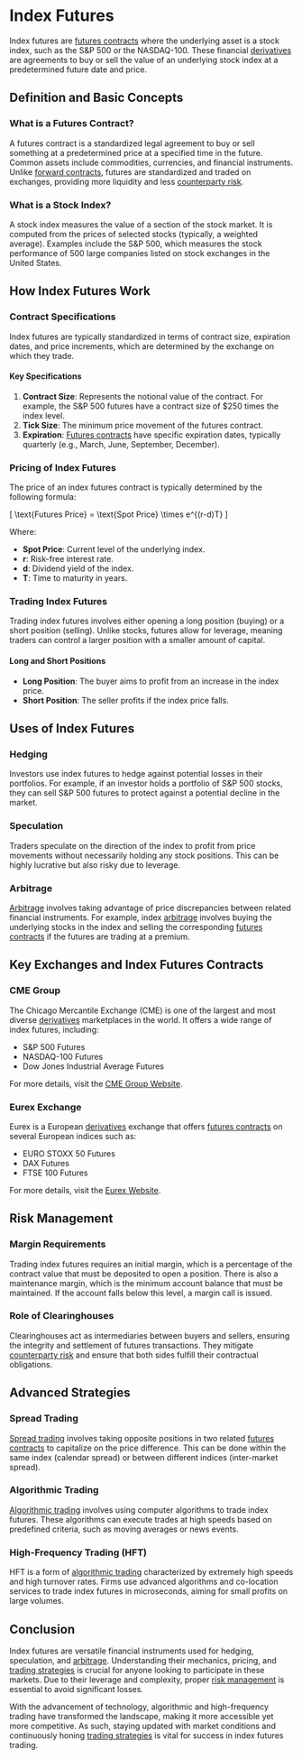 # Index Futures

Index futures are [futures contracts](../f/futures_contracts.md) where the underlying asset is a stock index, such as the S&P 500 or the NASDAQ-100. These financial [derivatives](../d/derivatives.md) are agreements to buy or sell the value of an underlying stock index at a predetermined future date and price. 

## Definition and Basic Concepts

### What is a Futures Contract?

A futures contract is a standardized legal agreement to buy or sell something at a predetermined price at a specified time in the future. Common assets include commodities, currencies, and financial instruments. Unlike [forward contracts](../f/forward_contracts.md), futures are standardized and traded on exchanges, providing more liquidity and less [counterparty risk](../c/counterparty_risk.md).

### What is a Stock Index?

A stock index measures the value of a section of the stock market. It is computed from the prices of selected stocks (typically, a weighted average). Examples include the S&P 500, which measures the stock performance of 500 large companies listed on stock exchanges in the United States.

## How Index Futures Work

### Contract Specifications

Index futures are typically standardized in terms of contract size, expiration dates, and price increments, which are determined by the exchange on which they trade. 

#### Key Specifications

1. **Contract Size**: Represents the notional value of the contract. For example, the S&P 500 futures have a contract size of $250 times the index level.
2. **Tick Size**: The minimum price movement of the futures contract.
3. **Expiration**: [Futures contracts](../f/futures_contracts.md) have specific expiration dates, typically quarterly (e.g., March, June, September, December).

### Pricing of Index Futures

The price of an index futures contract is typically determined by the following formula:

\[ \text{Futures Price} = \text{Spot Price} \times e^{(r-d)T} \]

Where:

- **Spot Price**: Current level of the underlying index.
- **r**: Risk-free interest rate.
- **d**: Dividend yield of the index.
- **T**: Time to maturity in years.

### Trading Index Futures

Trading index futures involves either opening a long position (buying) or a short position (selling). Unlike stocks, futures allow for leverage, meaning traders can control a larger position with a smaller amount of capital.

#### Long and Short Positions

- **Long Position**: The buyer aims to profit from an increase in the index price.
- **Short Position**: The seller profits if the index price falls.

## Uses of Index Futures

### Hedging

Investors use index futures to hedge against potential losses in their portfolios. For example, if an investor holds a portfolio of S&P 500 stocks, they can sell S&P 500 futures to protect against a potential decline in the market.

### Speculation

Traders speculate on the direction of the index to profit from price movements without necessarily holding any stock positions. This can be highly lucrative but also risky due to leverage.

### Arbitrage

[Arbitrage](../a/arbitrage.md) involves taking advantage of price discrepancies between related financial instruments. For example, index [arbitrage](../a/arbitrage.md) involves buying the underlying stocks in the index and selling the corresponding [futures contracts](../f/futures_contracts.md) if the futures are trading at a premium.

## Key Exchanges and Index Futures Contracts

### CME Group

The Chicago Mercantile Exchange (CME) is one of the largest and most diverse [derivatives](../d/derivatives.md) marketplaces in the world. It offers a wide range of index futures, including:

- S&P 500 Futures
- NASDAQ-100 Futures
- Dow Jones Industrial Average Futures

For more details, visit the [CME Group Website](https://www.cmegroup.com).

### Eurex Exchange

Eurex is a European [derivatives](../d/derivatives.md) exchange that offers [futures contracts](../f/futures_contracts.md) on several European indices such as:

- EURO STOXX 50 Futures
- DAX Futures
- FTSE 100 Futures

For more details, visit the [Eurex Website](https://www.eurex.com).

## Risk Management

### Margin Requirements

Trading index futures requires an initial margin, which is a percentage of the contract value that must be deposited to open a position. There is also a maintenance margin, which is the minimum account balance that must be maintained. If the account falls below this level, a margin call is issued.

### Role of Clearinghouses

Clearinghouses act as intermediaries between buyers and sellers, ensuring the integrity and settlement of futures transactions. They mitigate [counterparty risk](../c/counterparty_risk.md) and ensure that both sides fulfill their contractual obligations.

## Advanced Strategies

### Spread Trading

[Spread trading](../s/spread_trading.md) involves taking opposite positions in two related [futures contracts](../f/futures_contracts.md) to capitalize on the price difference. This can be done within the same index (calendar spread) or between different indices (inter-market spread).

### Algorithmic Trading

[Algorithmic trading](../a/algorithmic_trading.md) involves using computer algorithms to trade index futures. These algorithms can execute trades at high speeds based on predefined criteria, such as moving averages or news events.

### High-Frequency Trading (HFT)

HFT is a form of [algorithmic trading](../a/algorithmic_trading.md) characterized by extremely high speeds and high turnover rates. Firms use advanced algorithms and co-location services to trade index futures in microseconds, aiming for small profits on large volumes.

## Conclusion

Index futures are versatile financial instruments used for hedging, speculation, and [arbitrage](../a/arbitrage.md). Understanding their mechanics, pricing, and [trading strategies](../t/trading_strategies.md) is crucial for anyone looking to participate in these markets. Due to their leverage and complexity, proper [risk management](../r/risk_management.md) is essential to avoid significant losses.

With the advancement of technology, algorithmic and high-frequency trading have transformed the landscape, making it more accessible yet more competitive. As such, staying updated with market conditions and continuously honing [trading strategies](../t/trading_strategies.md) is vital for success in index futures trading.
